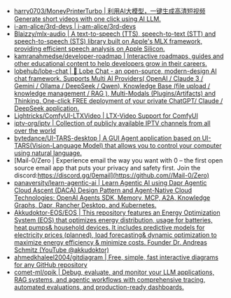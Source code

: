 + [harry0703/MoneyPrinterTurbo | 利用AI大模型，一键生成高清短视频 Generate short videos with one click using AI LLM.](https://github.com//harry0703/MoneyPrinterTurbo)
+ [i-am-alice/3rd-devs | i-am-alice/3rd-devs](https://github.com//i-am-alice/3rd-devs)
+ [Blaizzy/mlx-audio | A text-to-speech (TTS), speech-to-text (STT) and speech-to-speech (STS) library built on Apple's MLX framework, providing efficient speech analysis on Apple Silicon.](https://github.com//Blaizzy/mlx-audio)
+ [kamranahmedse/developer-roadmap | Interactive roadmaps, guides and other educational content to help developers grow in their careers.](https://github.com//kamranahmedse/developer-roadmap)
+ [lobehub/lobe-chat | 🤯 Lobe Chat - an open-source, modern-design AI chat framework. Supports Multi AI Providers( OpenAI / Claude 3 / Gemini / Ollama / DeepSeek / Qwen), Knowledge Base (file upload / knowledge management / RAG ), Multi-Modals (Plugins/Artifacts) and Thinking. One-click FREE deployment of your private ChatGPT/ Claude / DeepSeek application.](https://github.com//lobehub/lobe-chat)
+ [Lightricks/ComfyUI-LTXVideo | LTX-Video Support for ComfyUI](https://github.com//Lightricks/ComfyUI-LTXVideo)
+ [iptv-org/iptv | Collection of publicly available IPTV channels from all over the world](https://github.com//iptv-org/iptv)
+ [bytedance/UI-TARS-desktop | A GUI Agent application based on UI-TARS(Vision-Language Model) that allows you to control your computer using natural language.](https://github.com//bytedance/UI-TARS-desktop)
+ [Mail-0/Zero | Experience email the way you want with 0 – the first open source email app that puts your privacy and safety first. Join the discord:https://discord.gg/0email](https://github.com//Mail-0/Zero)
+ [panaversity/learn-agentic-ai | Learn Agentic AI using Dapr Agentic Cloud Ascent (DACA) Design Pattern and Agent-Native Cloud Technologies: OpenAI Agents SDK, Memory, MCP, A2A, Knowledge Graphs, Dapr, Rancher Desktop, and Kubernetes.](https://github.com//panaversity/learn-agentic-ai)
+ [Akkudoktor-EOS/EOS | This repository features an Energy Optimization System (EOS) that optimizes energy distribution, usage for batteries, heat pumps& household devices. It includes predictive models for electricity prices (planned), load forecasting& dynamic optimization to maximize energy efficiency & minimize costs. Founder Dr. Andreas Schmitz (YouTube @akkudoktor)](https://github.com//Akkudoktor-EOS/EOS)
+ [ahmedkhaleel2004/gitdiagram | Free, simple, fast interactive diagrams for any GitHub repository](https://github.com//ahmedkhaleel2004/gitdiagram)
+ [comet-ml/opik | Debug, evaluate, and monitor your LLM applications, RAG systems, and agentic workflows with comprehensive tracing, automated evaluations, and production-ready dashboards.](https://github.com//comet-ml/opik)
